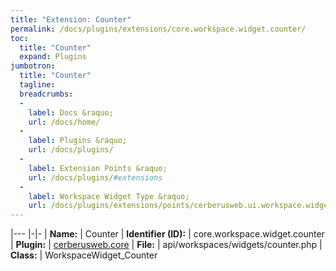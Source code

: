 ```yaml
---
title: "Extension: Counter"
permalink: /docs/plugins/extensions/core.workspace.widget.counter/
toc:
  title: "Counter"
  expand: Plugins
jumbotron:
  title: "Counter"
  tagline: 
  breadcrumbs:
  -
    label: Docs &raquo;
    url: /docs/home/
  -
    label: Plugins &raquo;
    url: /docs/plugins/
  -
    label: Extension Points &raquo;
    url: /docs/plugins/#extensions
  -
    label: Workspace Widget Type &raquo;
    url: /docs/plugins/extensions/points/cerberusweb.ui.workspace.widget/
---
```


|---
|-|-
| **Name:** | Counter
| **Identifier (ID):** | core.workspace.widget.counter
| **Plugin:** | [cerberusweb.core](/docs/plugins/cerberusweb.core/)
| **File:** | api/workspaces/widgets/counter.php
| **Class:** | WorkspaceWidget_Counter

